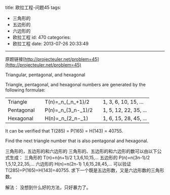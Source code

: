 title: 欧拉工程-问题45
tags:
  - 三角形的
  - 五边形的
  - 六边形的
  - 欧拉工程
id: 470
categories:
  - 欧拉工程
date: 2013-07-26 20:33:49
---

原题链接[http://projecteuler.net/problem=45](http://projecteuler.net/problem=45)

Triangular, pentagonal, and hexagonal

Triangle, pentagonal, and hexagonal numbers are generated by the following formulae:
<table>
<tbody>
<tr>
<td>Triangle</td>
<td></td>
<td>T(n)=_n_(_n_+1)/2</td>
<td></td>
<td>1, 3, 6, 10, 15, ...</td>
</tr>
<tr>
<td>Pentagonal</td>
<td></td>
<td>P(n)=_n_(3_n-_1)/2</td>
<td></td>
<td>1, 5, 12, 22, 35, ...</td>
</tr>
<tr>
<td>Hexagonal</td>
<td></td>
<td>H(n)=_n_(2_n-_1)</td>
<td></td>
<td>1, 6, 15, 28, 45, ...</td>
</tr>
</tbody>
</table>
It can be verified that T(285) = P(165) = H(143) = 40755.

Find the next triangle number that is also pentagonal and hexagonal.


三角形的，五边形的和六边形的
三角形的、五边形的和六边形的数可以由以下公式生成：
三角形的 T(n)=n(n+1)/2 1,3,6,10,15,...
五边形的 P(n)=n(3n-1)/2 1,5,12,22,35,...
六边形的 H(n)=n(2n-1) 1,6,15,28,45,...
可以验证T(285)=P(165)=H(143)=40755.
求下一个既是五边形数，又是六边形数的三角形数。

解法：
没想到什么好的方法，只好暴力了。
​
